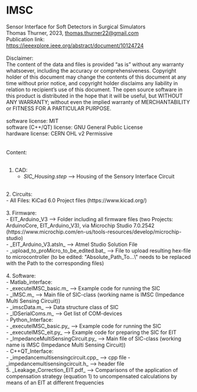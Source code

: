 # IMSC <br/>
Sensor Interface for Soft Detectors in Surgical Simulators <br/>
Thomas Thurner, 2023, thomas.thurner22@gmail.com <br/>
Publication link:<br/>
https://ieeexplore.ieee.org/abstract/document/10124724 <br/>
<br/>
Disclaimer: <br/>
The content of the data and files is provided “as is” without any warranty whatsoever, including the accuracy or comprehensiveness. Copyright holder of this document may change the contents of this document at any time without prior notice, and copyright holder disclaims any liability in relation to recipient’s use of this document.
The open source software in this product is distributed in the hope that it will be useful, but WITHOUT ANY WARRANTY; without even the implied warranty of MERCHANTABILITY or FITNESS FOR A PARTICULAR PURPOSE. <br/>
<br/>
software license: MIT <br/>
software (C++/QT) license: GNU General Public License <br/>
hardware license: CERN OHL v2 Permissive <br/>
 <br/>
 <br/>
Content: <br/>
 <br/>
1. CAD: <br/>
   - _SIC_Housing.step_ --> Housing of the Sensory Interface Circuit <br/>
 <br/>
2. Circuits: <br/>
   - All Files: KiCad 6.0 Project files (https://www.kicad.org/) <br/>
 <br/>
3. Firmware: <br/>
   - EIT_Arduino_V3 --> Folder including all firmware files (two Projects: ArduinoCore, EIT_Arduino_V3), via Microchip Studio 7.0.2542 (https://www.microchip.com/en-us/tools-resources/develop/microchip-studio) <br/>
     - _EIT_Arduino_V3.atsln_ --> Atmel Studio Solution File <br/>
     - _upload_to_proMicro_to_be_edited.bat_	--> File to upload resulting hex-file to microcontroller (to be edited: "Absolute_Path_To...\" needs to be replaced with the Path to the corresponding files) <br/>
 <br/>
4. Software: <br/>
   - Matlab_interface: <br/>
     - _executeIMSC_basic.m_ --> Example code for running the SIC <br/>
     - _IMSC.m_ --> Main file of SIC-class (working name is IMSC (Impedance Multi Sensing Circuit)) <br/>
     - _imscData.m_ --> Data structure class of SIC <br/>
     - _IDSerialComs.m_ --> Get list of COM-devices <br/>
   - Python_Interface: <br/>
     - _executeIMSC_basic.py_ --> Example code for running the SIC <br/>
     - _executeIMSC_eit.py_ --> Example code for preparing the SIC for EIT <br/>
     - _ImpedanceMultiSensingCircuit.py_ --> Main file of SIC-class (working name is IMSC (Impedance Multi Sensing Circuit)) <br/>
   - C++QT_Interface: <br/>
     - _impedancemultisensingcircuit.cpp_ --> cpp file
     - _impedancemultisensingcircuit.h_ --> header file
 <br/>
5. _Leakage_Correction_EIT.pdf_ --> Comparisons of the application of compensation strategy (equation 1) to uncompensated calculations by means of an EIT at different frequencies <br/>
 <br/>
